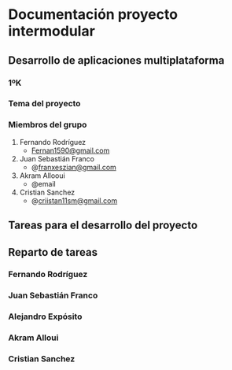 # Documentación proyecto intermodular
## Desarrollo de aplicaciones multiplataforma
### 1ºK


### Tema del proyecto

### Miembros del grupo
1. Fernando Rodríguez
   - Fernan1590@gmail.com
2. Juan Sebastián Franco
   - @franxeszian@gmail.com
4. Akram Allooui
   - @email
5. Cristian Sanchez
   - @criistan11sm@gmail.com

## Tareas para el desarrollo del proyecto


## Reparto de tareas

### Fernando Rodríguez

### Juan Sebastián Franco

### Alejandro Expósito

### Akram Alloui

### Cristian Sanchez

